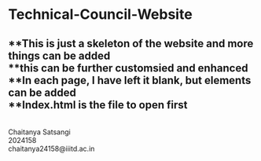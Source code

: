 # Technical-Council-Website


**This is just a skeleton of the website and more things can be added
<br>
**this can be further customsied and enhanced
<br>
**In each page, I have left it blank, but elements can be added
<br>
**Index.html is the file to open first
<br>
-----------------------------------------------------------------
<br>
Chaitanya Satsangi
<br>
2024158
<br>
chaitanya24158@iiitd.ac.in
